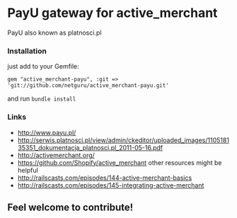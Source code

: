 # PayU gateway for active_merchant
PayU also known as platnosci.pl

### Installation
just add to your Gemfile:

```
gem "active_merchant-payu", :git => 'git://github.com/netguru/active_merchant-payu.git'
```

and run `bundle install`

### Links
* http://www.payu.pl/
* http://serwis.platnosci.pl/view/admin/ckeditor/uploaded_images/110518135351_dokumentacja_platnosci.pl_2011-05-16.pdf
* http://activemerchant.org/
* https://github.com/Shopify/active_merchant
other resources might be helpful
* http://railscasts.com/episodes/144-active-merchant-basics
* http://railscasts.com/episodes/145-integrating-active-merchant

## Feel welcome to contribute!
